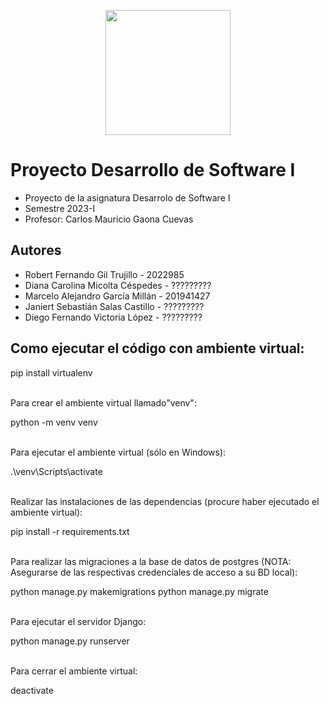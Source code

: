 <p align='center'>
  <img width='200' heigth='225' src='https://user-images.githubusercontent.com/62605744/171186764-43f7aae0-81a9-4b6e-b4ce-af963564eafb.png'>
</p>

# Proyecto Desarrollo de Software I
- Proyecto de la asignatura Desarrolo de Software I
- Semestre 2023-I
- Profesor: Carlos Mauricio Gaona Cuevas

## Autores
- Robert Fernando Gil Trujillo - 2022985
- Diana Carolina Micolta Céspedes - ?????????
- Marcelo Alejandro García Millán - 201941427
- Janiert Sebastián Salas Castillo - ?????????
- Diego Fernando Victoria López - ?????????


## Como ejecutar el código con ambiente virtual:


pip install virtualenv 


<br>
Para crear el ambiente virtual llamado"venv":


python -m venv venv


<br>
Para ejecutar el ambiente virtual (sólo en Windows):


.\venv\Scripts\activate


<br>
Realizar las instalaciones de las dependencias (procure haber ejecutado el ambiente virtual):


pip install -r requirements.txt

<br>
Para realizar las migraciones a la base de datos de postgres (NOTA: Asegurarse de las respectivas credenciales de acceso a su BD local):


python manage.py makemigrations
python manage.py migrate

<br>
Para ejecutar el servidor Django:


python manage.py runserver


<br>
Para cerrar el ambiente virtual:


deactivate
